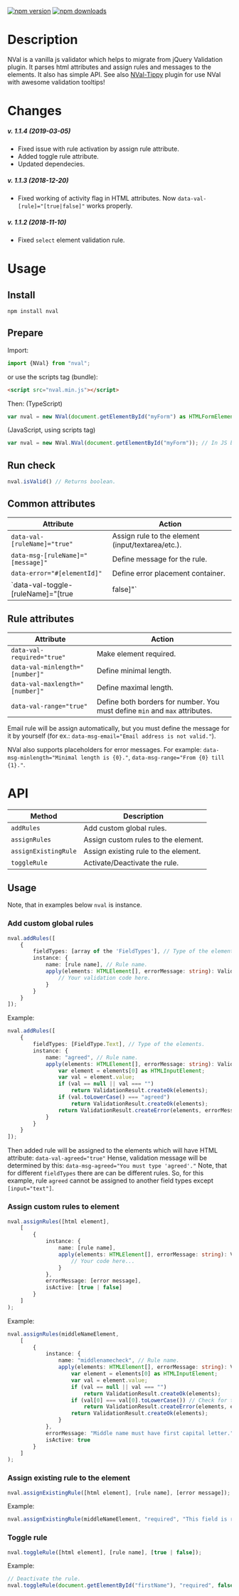 [![npm version](https://img.shields.io/npm/v/nval.svg?style=flat-square)](https://www.npmjs.com/package/nval)
[![npm downloads](https://img.shields.io/npm/dm/nval.svg?style=flat-square)](https://www.npmjs.com/package/nval)

# Description
NVal is a vanilla js validator which helps to migrate from jQuery Validation plugin. 
It parses html attributes and assign rules and messages to the elements. It also has simple API.
See also [NVal-Tippy](https://github.com/NickMaev/NVal-Tippy) plugin for use NVal with awesome validation tooltips!

# Changes
##### v. 1.1.4 (2019-03-05)
* Fixed issue with rule activation by assign rule attribute.
* Added toggle rule attribute.
* Updated dependecies.
##### v. 1.1.3 (2018-12-20)
* Fixed working of activity flag in HTML attributes. Now `data-val-[rule]="[true|false]"` works properly.
##### v. 1.1.2 (2018-11-10)
* Fixed `select` element validation rule.

# Usage

## Install
`npm install nval`

## Prepare
Import:
```typescript
import {NVal} from "nval";
```
or use the scripts tag (bundle):
```html
<script src="nval.min.js"></script>
```
Then:
(TypeScript)
```typescript        
var nval = new NVal(document.getElementById("myForm") as HTMLFormElement);
```
(JavaScript, using scripts tag)
```javascript
var nval = new NVal.NVal(document.getElementById("myForm")); // In JS bundle NVal.* required, because of UMD library!
```
## Run check

```typescript
nval.isValid() // Returns boolean.
```

## Common attributes
Attribute | Action
--- | ---
`data-val-[ruleName]="true"` | Assign rule to the element (input/textarea/etc.).
`data-msg-[ruleName]="[message]"` | Define message for the rule.
`data-error="#[elementId]"` | Define error placement container.
`data-val-toggle-[ruleName]="[true | false]"` | Turn on or off the rule.

## Rule attributes
Attribute | Action
--- | ---
`data-val-required="true"` | Make element required.
`data-val-minlength="[number]"` | Define minimal length.
`data-val-maxlength="[number]"` | Define maximal length.
`data-val-range="true"` | Define both borders for number. You must define `min` and `max` attributes.

Email rule will be assign automatically, but you must define the message for it by yourself (for ex.: `data-msg-email="Email address is not valid."`).

NVal also supports placeholders for error messages. For example: `data-msg-minlength="Minimal length is {0}."`, `data-msg-range="From {0} till {1}."`.

# API

Method | Description
--- | ---
`addRules` | Add custom global rules.
`assignRules` | Assign custom rules to the element.
`assignExistingRule` | Assign existing rule to the element.
`toggleRule` | Activate/Deactivate the rule.

## Usage
Note, that in examples below `nval` is instance.

### Add custom global rules
```typescript
nval.addRules([
    {
        fieldTypes: [array of the 'FieldTypes'], // Type of the elements.
        instance: {
            name: [rule name], // Rule name.
            apply(elements: HTMLElement[], errorMessage: string): ValidationResult {
                // Your validation code here.
            }
        }
    }
]);
```
Example:
```typescript
nval.addRules([
    {
        fieldTypes: [FieldType.Text], // Type of the elements.
        instance: {
            name: "agreed", // Rule name.
            apply(elements: HTMLElement[], errorMessage: string): ValidationResult {
                var element = elements[0] as HTMLInputElement;
                var val = element.value;
                if (val == null || val === "")
                    return ValidationResult.createOk(elements);
                if (val.toLowerCase() === "agreed")
                    return ValidationResult.createOk(elements);
                return ValidationResult.createError(elements, errorMessage);
            }
        }
    }
]);
```

Then added rule will be assigned to the elements which will have HTML attribute:
`data-val-agreed="true"` 
Hense, validation message will be determined by this:
`data-msg-agreed="You must type 'agreed'."`
Note, that for different `fieldTypes` there are can be different rules. So, for this example, rule `agreed` cannot be assigned to another field types except `[input="text"]`.

### Assign custom rules to element
```typescript
nval.assignRules([html element],
    [
        {
            instance: {
                name: [rule name],
                apply(elements: HTMLElement[], errorMessage: string): ValidationResult {
                    // Your code here...
                }
            },
            errorMessage: [error message],
            isActive: [true | false]
        }
    ]
);
```
Example:
```typescript
nval.assignRules(middleNameElement,
    [
        {
            instance: {
                name: "middlenamecheck", // Rule name.
                apply(elements: HTMLElement[], errorMessage: string): ValidationResult {
                    var element = elements[0] as HTMLInputElement;
                    var val = element.value;
                    if (val == null || val === "")
                        return ValidationResult.createOk(elements);
                    if (val[0] === val[0].toLowerCase()) // Check for the first letter that must be capitalized.
                        return ValidationResult.createError(elements, errorMessage);
                    return ValidationResult.createOk(elements);
                }
            },
            errorMessage: "Middle name must have first capital letter.", // Error message.
            isActive: true
        }
    ]
);
```

### Assign existing rule to the element
```typescript
nval.assignExistingRule([html element], [rule name], [error message]);
```
Example:
```typescript
nval.assignExistingRule(middleNameElement, "required", "This field is required.");
```

### Toggle rule
```typescript
nval.toggleRule([html element], [rule name], [true | false]);
```
Example:
```typescript
// Deactivate the rule.
nval.toggleRule(document.getElementById("firstName"), "required", false);
```

